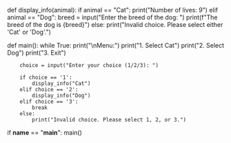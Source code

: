 def display_info(animal):
    if animal == "Cat":
        print("Number of lives: 9")
    elif animal == "Dog":
        breed = input("Enter the breed of the dog: ")
        print(f"The breed of the dog is {breed}")
    else:
        print("Invalid choice. Please select either 'Cat' or 'Dog'.")

def main():
    while True:
        print("\nMenu:")
        print("1. Select Cat")
        print("2. Select Dog")
        print("3. Exit")
        
        choice = input("Enter your choice (1/2/3): ")
        
        if choice == '1':
            display_info("Cat")
        elif choice == '2':
            display_info("Dog")
        elif choice == '3':
            break
        else:
            print("Invalid choice. Please select 1, 2, or 3.")

if __name__ == "__main__":
    main()
